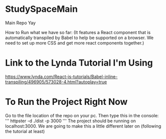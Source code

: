 # StudySpaceMain
Main Repo Yay

How to Run what we have so far: (It features a React component that is automatically transpiled by Babel to help be supported on a browser. We need to set up more CSS and get more react components together.) 

# Link to the Lynda Tutorial I'm Using
https://www.lynda.com/React-js-tutorials/Babel-inline-transpiling/496905/573028-4.html?autoplay=true

# To Run the Project Right Now

Go to the file location of the repo on your pc. Then type this in the console:
'''
httpster -d ./dist -p 3000
'''
The project should be running on localhost:3000. We are going to make this a little different later on (following the tutorial at least)

